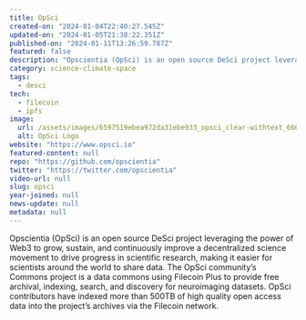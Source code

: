 ```yaml
---
title: OpSci
created-on: "2024-01-04T22:40:27.545Z"
updated-on: "2024-01-05T21:38:22.351Z"
published-on: "2024-01-11T13:26:59.787Z"
featured: false
description: "Opscientia (OpSci) is an open source DeSci project leveraging the power of Web3 to grow, sustain, and continuously improve a decentralized science movement to drive progress in scientific research, making it easier for scientists around the world to share data."
category: science-climate-space
tags:
  - desci
tech:
  - filecoin
  - ipfs
image:
  url: /assets/images/6597519ebea972da31ebe933_opsci_clear-withtext_666x206.png
  alt: OpSci Logo
website: "https://www.opsci.io"
featured-content: null
repo: "https://github.com/opscientia"
twitter: "https://twitter.com/opscientia"
video-url: null
slug: opsci
year-joined: null
news-update: null
metadata: null
---
```


Opscientia (OpSci) is an open source DeSci project leveraging the power of Web3 to grow, sustain, and continuously improve a decentralized science movement to drive progress in scientific research, making it easier for scientists around the world to share data. The OpSci community’s Commons project is a data commons using Filecoin Plus to provide free archival, indexing, search, and discovery for neuroimaging datasets. OpSci contributors have indexed more than 500TB of high quality open access data into the project’s archives via the Filecoin network.
